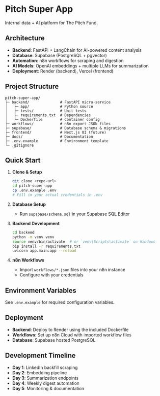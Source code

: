 # Pitch Super App

Internal data + AI platform for The Pitch Fund.

## Architecture

- **Backend**: FastAPI + LangChain for AI-powered content analysis
- **Database**: Supabase (PostgreSQL + pgvector)
- **Automation**: n8n workflows for scraping and digestion
- **AI Models**: OpenAI embeddings + multiple LLMs for summarization
- **Deployment**: Render (backend), Vercel (frontend)

## Project Structure

```
pitch-super-app/
├─ backend/              # FastAPI micro-service
│   ├─ app/              # Python source
│   ├─ tests/            # Unit tests
│   ├─ requirements.txt  # Dependencies
│   └─ Dockerfile        # Container config
├─ workflows/            # n8n export JSON files
├─ supabase/             # Database schema & migrations
├─ frontend/             # Next.js UI (future)
├─ docs/                 # Documentation
├─ .env.example          # Environment template
└─ .gitignore
```

## Quick Start

1. **Clone & Setup**
   ```bash
   git clone <repo-url>
   cd pitch-super-app
   cp .env.example .env
   # Fill in your actual credentials in .env
   ```

2. **Database Setup**
   - Run `supabase/schema.sql` in your Supabase SQL Editor

3. **Backend Development**
   ```bash
   cd backend
   python -m venv venv
   source venv/bin/activate  # or `venv\Scripts\activate` on Windows
   pip install -r requirements.txt
   uvicorn app.main:app --reload
   ```

4. **n8n Workflows**
   - Import `workflows/*.json` files into your n8n instance
   - Configure with your credentials

## Environment Variables

See `.env.example` for required configuration variables.

## Deployment

- **Backend**: Deploy to Render using the included Dockerfile
- **Workflows**: Set up n8n Cloud with imported workflow files
- **Database**: Supabase hosted PostgreSQL

## Development Timeline

- **Day 1**: LinkedIn backfill scraping
- **Day 2**: Embedding pipeline
- **Day 3**: Summarization endpoints
- **Day 4**: Weekly digest automation
- **Day 5**: Monitoring & documentation